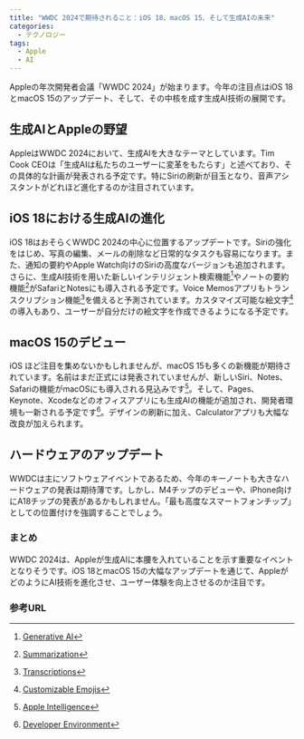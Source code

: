 ```yaml
---
title: "WWDC 2024で期待されること：iOS 18、macOS 15、そして生成AIの未来"
categories:
  - テクノロジー
tags:
  - Apple
  - AI
---
```

Appleの年次開発者会議「WWDC 2024」が始まります。今年の注目点はiOS 18とmacOS 15のアップデート、そして、その中核を成す生成AI技術の展開です。

## 生成AIとAppleの野望

AppleはWWDC 2024において、生成AIを大きなテーマとしています。Tim Cook CEOは「生成AIは私たちのユーザーに変革をもたらす」と述べており、その具体的な計画が発表される予定です。特にSiriの刷新が目玉となり、音声アシスタントがどれほど進化するのか注目されています。

## iOS 18における生成AIの進化

iOS 18はおそらくWWDC 2024の中心に位置するアップデートです。Siriの強化をはじめ、写真の編集、メールの削除など日常的なタスクも容易になります。また、通知の要約やApple Watch向けのSiriの高度なバージョンも追加されます。さらに、生成AI技術を用いた新しいインテリジェント検索機能[^1]やノートの要約機能[^2]がSafariとNotesにも導入される予定です。Voice Memosアプリもトランスクリプション機能[^3]を備えると予測されています。カスタマイズ可能な絵文字[^4]の導入もあり、ユーザーが自分だけの絵文字を作成できるようになる予定です。

## macOS 15のデビュー

iOS ほど注目を集めないかもしれませんが、macOS 15も多くの新機能が期待されています。名前はまだ正式には発表されていませんが、新しいSiri、Notes、Safariの機能がmacOSにも導入される見込みです[^5]。そして、Pages、Keynote、Xcodeなどのオフィスアプリにも生成AIの機能が追加され、開発者環境も一新される予定です[^6]。デザインの刷新に加え、Calculatorアプリも大幅な改良が加えられます。

## ハードウェアのアップデート

WWDCは主にソフトウェアイベントであるため、今年のキーノートも大きなハードウェアの発表は期待薄です。しかし、M4チップのデビューや、iPhone向けにA18チップの発表があるかもしれません。「最も高度なスマートフォンチップ」としての位置付けを強調することでしょう。

### まとめ

WWDC 2024は、Appleが生成AIに本腰を入れていることを示す重要なイベントとなりそうです。iOS 18とmacOS 15の大幅なアップデートを通じて、AppleがどのようにAI技術を進化させ、ユーザー体験を向上させるのか注目です。

### 参考URL
[^1]:[Generative AI](https://www.nttdata.com/jp/ja/services/generative-ai/#:~:text=%E3%81%8A%E7%9F%A5%E3%82%89%E3%81%9B-,%E7%94%9F%E6%88%90AI%EF%BC%88Generative%20AI%EF%BC%89%E3%81%A8%E3%81%AF,%E5%8A%B4%E5%8A%9B%E3%82%92%E7%AF%80%E7%B4%84%E3%81%A7%E3%81%8D%E3%81%BE%E3%81%99%E3%80%82)
[^2]:[Summarization](https://www.ei-navi.jp/dictionary/content/summarization/#:~:text=%E8%A6%81%E7%B4%84%EF%BC%88%E3%81%82%E3%82%8B%E3%81%84%E3%81%AF%E3%81%9D%E3%82%8C%E3%81%AE%E5%AE%9F%E4%BE%8B,%E3%81%9D%E3%81%97%E3%81%A6%E3%80%81%E7%B0%A1%E6%BD%94%E3%81%AB%E8%BF%B0%E3%81%B9%E3%82%8B%E3%81%93%E3%81%A8%E3%80%82)
[^3]:[Transcriptions](https://ejje.weblio.jp/content/transcriptions)
[^4]:[Customizable Emojis](https://www.kapwing.com/tools/make/custom-emoji)
[^5]:[Apple Intelligence](https://www.apple.com/apple-intelligence/)
[^6]:[Developer Environment](https://umbraco.com/knowledge-base/development-environment/)


